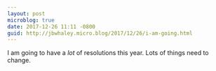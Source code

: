 ```yaml
---
layout: post
microblog: true
date: 2017-12-26 11:11 -0800
guid: http://jbwhaley.micro.blog/2017/12/26/i-am-going.html
---
```

I am going to have a *lot* of resolutions this year. Lots of things need to change.
